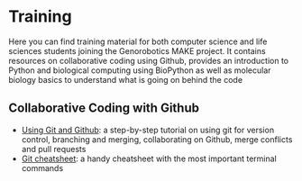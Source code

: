 # Training
Here you can find training material for both computer science and life sciences students joining the Genorobotics MAKE project. It contains resources on collaborative coding using Github, provides an introduction to Python and biological computing using BioPython as well as molecular biology basics to understand what is going on behind the code

## Collaborative Coding with Github
- [Using Git and Github](Using_Git_and_Github.pdf): a step-by-step tutorial on using git for version control, branching and merging, collaborating on Github, merge conflicts and pull requests
- [Git cheatsheet](git_cheat_sheet.pdf): a handy cheatsheet with the most important terminal commands

